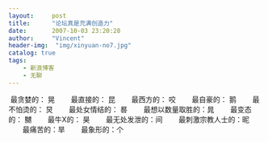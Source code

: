 ```yaml
---
layout:     post
title:      "论坛真是充满创造力"
date:       2007-10-03 23:20:28
author:     "Vincent"
header-img:  "img/xinyuan-no7.jpg"
catalog: true
tags:
    - 新浪博客
    - 无聊
---
```



 最贪婪的： 晃
　　最直接的： 昆
　　最西方的： 咬
　　最自豪的： 鹅
　　最不怕烫的： 炅
　　最处女情结的： 晷
　　最想以数量取胜的：晁
　　最变态的： 嬲
　　最牛X的： 昊
　　最无处发泄的：间
　　最刺激宗教人士的：昵
　　最痛苦的：旱
　　最象形的：个



